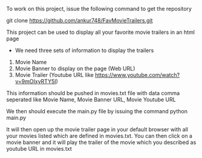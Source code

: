 To work on this project, issue the following command to get the repository

git clone https://github.com/ankur748/FavMovieTrailers.git

This project can be used to display all your favorite movie trailers in an html page

- We need three sets of information to display the trailers
1) Movie Name
2) Movie Banner to display on the page (Web URL)
3) Movie Trailer (Youtube URL like https://www.youtube.com/watch?v=9mOIxyRTY5I)

This information should be pushed in movies.txt file with data comma seperated like
Movie Name, Movie Banner URL, Movie Youtube URL

We then should execute the main.py file by issuing the command
python main.py

It will then open up the movie trailer page in your default browser with all your movies listed which are defined in movies.txt. You can then click on a movie banner and it will play the trailer of the movie which you described as youtube URL in movies.txt

